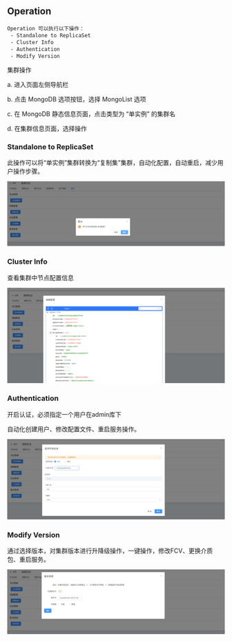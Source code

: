 ## Operation

```
Operation 可以执行以下操作：
 - Standalone to ReplicaSet
 - Cluster Info
 - Authentication
 - Modify Version
```

集群操作

a. 进入页面左侧导航栏

b. 点击 MongoDB 选项按钮，选择 MongoList 选项

c. 在 MongoDB 静态信息页面，点击类型为 “单实例” 的集群名

d. 在集群信息页面，选择操作

### Standalone to ReplicaSet

此操作可以将“单实例”集群转换为“复制集”集群，自动化配置，自动重启，减少用户操作步骤。

![image-20220721200526693](../../../../Images/MongoDB_Standalone_Operation_StandaloneToReplicaSet.png)

### Cluster Info

查看集群中节点配置信息

![image-20220721200313019](../../../../Images/MongoDB_Standalone_Operation_ClusterInfo.png)

### Authentication

开启认证，必须指定一个用户在admin库下

自动化创建用户、修改配置文件、重启服务操作。

![image-20220721200011007](../../../../Images/MongoDB_Standalone_Operation_Authentication.png)

### Modify Version

通过选择版本，对集群版本进行升降级操作，一键操作，修改FCV、更换介质包、重启服务。

![image-20220721195602291](../../../../Images/MongoDB_Standalone_Operation_ModifyVersion.png)